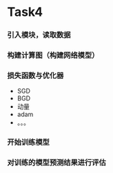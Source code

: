 # Task4

### 引入模块，读取数据

### 构建计算图（构建网络模型）

### 损失函数与优化器
* SGD
* BGD
* 动量
* adam
* 。。。

### 开始训练模型

### 对训练的模型预测结果进行评估
